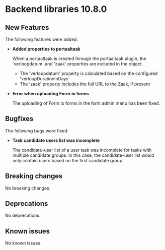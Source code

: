 # Backend libraries 10.8.0

## New Features

The following features were added:

* **Added properties to portaaltaak**

  When a portaaltaak is created through the portaaltaak plugin, the 'verloopdatum' and 'zaak' properties are included in the object. 
  - The 'verloopdatum' property is calculated based on the configured 'verloopDurationInDays'
  - The 'zaak' property includes the full URL to the Zaak, if present

* **Error when uploading Form.io forms**

  The uploading of Form.io forms in the form admin menu has been fixed.

## Bugfixes

The following bugs were fixed:

* **Task candidate users list was incomplete**

  The candidate-user list of a user task was incomplete for tasks with multiple candidate groups. In this case, the candidate-user list would only contain users based on the first candidate group.

## Breaking changes

No breaking changes.

## Deprecations

No deprecations.

## Known issues

No known issues.
